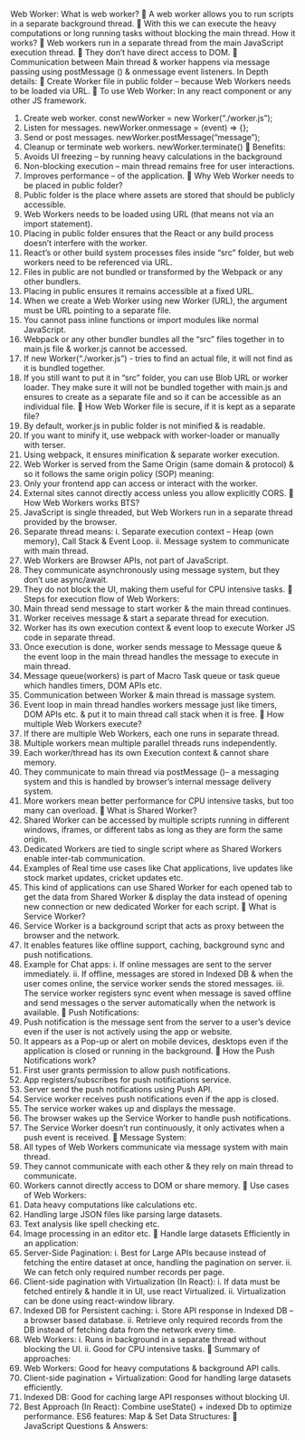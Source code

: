 Web Worker:
What is web worker?
	A web worker allows you to run scripts in a separate background thread.
	With this we can execute the heavy computations or long running tasks without blocking the main thread.
How it works?
	Web workers run in a separate thread from the main JavaScript execution thread.
	They don’t have direct access to DOM.
	Communication between Main thread & worker happens via message passing using postMessage () & onmessage event listeners.
In Depth details:
	Create Worker file in public folder – because Web Workers needs to be loaded via URL.
	To use Web Worker: In any react component or any other JS framework.
1.	Create web worker.
const newWorker = new Worker(“./worker.js”);
2.	Listen for messages.
newWorker.onmessage = (event) => {};
3.	Send or post messages.
newWorker.postMessage(“message”);
4.	Cleanup or terminate web workers.
newWorker.terminate()
	Benefits: 
1.	Avoids UI freezing – by running heavy calculations in the background
2.	Non-blocking execution – main thread remains free for user interactions.
3.	Improves performance – of the application.
	Why Web Worker needs to be placed in public folder?
1.	Public folder is the place where assets are stored that should be publicly accessible.
2.	Web Workers needs to be loaded using URL (that means not via an import statement). 
3.	Placing in public folder ensures that the React or any build process doesn’t interfere with the worker.
4.	React’s or other build system processes files inside “src” folder, but web workers need to be referenced via URL.
5.	Files in public are not bundled or transformed by the Webpack or any other bundlers.
6.	Placing in public ensures it remains accessible at a fixed URL.
7.	When we create a Web Worker using new Worker (URL), the argument must be URL pointing to a separate file.
8.	You cannot pass inline functions or import modules like normal JavaScript.
9.	Webpack or any other bundler bundles all the “src” files together in to main.js file & worker.js cannot be accessed.
10.	If new Worker(“./worker.js”) - tries to find an actual file, it will not find as it is bundled together.
11.	If you still want to put it in “src” folder, you can use Blob URL or worker loader. They make sure it will not be bundled together with main.js and ensures to create as a separate file and so it can be accessible as an individual file.
	How Web Worker file is secure, if it is kept as a separate file?
1.	By default, worker.js in public folder is not minified & is readable.
2.	If you want to minify it, use webpack with worker-loader or manually with terser.
3.	Using webpack, it ensures minification & separate worker execution.
4.	Web Worker is served from the Same Origin (same domain & protocol) & so it follows the same origin policy (SOP) meaning:
1.	Only your frontend app can access or interact with the worker.
2.	External sites cannot directly access unless you allow explicitly CORS.
	How Web Workers works BTS?
1.	JavaScript is single threaded, but Web Workers run in a separate thread provided by the browser.
2.	Separate thread means:
i.	Separate execution context – Heap (own memory), Call Stack & Event Loop.
ii.	Message system to communicate with main thread.
3.	Web Workers are Browser APIs, not part of JavaScript.
4.	They communicate asynchronously using message system, but they don’t use async/await.
5.	They do not block the UI, making them useful for CPU intensive tasks.
	Steps for execution flow of Web Workers:
1.	Main thread send message to start worker & the main thread continues.
2.	Worker receives message & start a separate thread for execution.
3.	Worker has its own execution context & event loop to execute Worker JS code in separate thread.
4.	Once execution is done, worker sends message to Message queue & the event loop in the main thread handles the message to execute in main thread.
5.	Message queue(workers) is part of Macro Task queue or task queue which handles timers, DOM APIs etc.
6.	Communication between Worker & main thread is massage system.
7.	Event loop in main thread handles workers message just like timers, DOM APIs etc. & put it to main thread call stack when it is free.
	How multiple Web Workers execute?
1.	If there are multiple Web Workers, each one runs in separate thread.
2.	Multiple workers mean multiple parallel threads runs independently.
3.	Each worker/thread has its own Execution context & cannot share memory.
4.	They communicate to main thread via postMessage ()– a messaging system and this is handled by browser’s internal message delivery system.
5.	More workers mean better performance for CPU intensive tasks, but too many can overload.
	What is Shared Worker?
1.	Shared Worker can be accessed by multiple scripts running in different windows, iframes, or different tabs as long as they are form the same origin.
2.	Dedicated Workers are tied to single script where as Shared Workers enable inter-tab communication.
3.	Examples of Real time use cases like Chat applications, live updates like stock market updates, cricket updates etc. 
4.	This kind of applications can use Shared Worker for each opened tab to get the data from Shared Worker & display the data instead of opening new connection or new dedicated Worker for each script.
	What is Service Worker?
1.	Service Worker is a background script that acts as proxy between the browser and the network.
2.	It enables features like offline support, caching, background sync and push notifications.
3.	Example for Chat apps: 
i.	If online messages are sent to the server immediately.
ii.	If offline, messages are stored in Indexed DB & when the user comes online, the service worker sends the stored messages.
iii.	The service worker registers sync event when message is saved offline and send messages o the server automatically when the network is available.
	Push Notifications:
1.	Push notification is the message sent from the server to a user’s device even if the user is not actively using the app or website.
2.	It appears as a Pop-up or alert on mobile devices, desktops even if the application is closed or running in the background.
	How the Push Notifications work?
1.	First user grants permission to allow push notifications.
2.	App registers/subscribes for push notifications service.	
3.	Server send the push notifications using Push API.
4.	Service worker receives push notifications even if the app is closed.
5.	The service worker wakes up and displays the message.
6.	The browser wakes up the Service Worker to handle push notifications.
7.	The Service Worker doesn’t run continuously, it only activates when a push event is received.
	Message System:
1.	All types of Web Workers communicate via message system with main thread.
2.	They cannot communicate with each other & they rely on main thread to communicate.
3.	Workers cannot directly access to DOM or share memory.
	Use cases of Web Workers:
1.	Data heavy computations like calculations etc.
2.	Handling large JSON files like parsing large datasets.
3.	Text analysis like spell checking etc.
4.	Image processing in an editor etc.
	Handle large datasets Efficiently in an application:
1.	Server-Side Pagination:
i.	Best for Large APIs because instead of fetching the entire dataset at once, handling the pagination on server.
ii.	We can fetch only required number records per page.
2.	Client-side pagination with Virtualization (In React):
i.	If data must be fetched entirely & handle it in UI, use react Virtualized.
ii.	Virtualization can be done using react-window library.
3.	Indexed DB for Persistent caching:
i.	Store API response in Indexed DB – a browser based database.
ii.	Retrieve only required records from the DB instead of fetching data from the network every time.
4.	Web Workers: 
i.	Runs in background in a separate thread without blocking the UI.
ii.	Good for CPU intensive tasks.
	Summary of approaches:
1.	Web Workers: Good for heavy computations & background API calls.
2.	Client-side pagination + Virtualization: Good for handling large datasets efficiently.
3.	Indexed DB: Good for caching large API responses without blocking UI.
4.	Best Approach (In React): Combine useState() + indexed Db 	to optimize performance.
ES6 features:
Map & Set Data Structures:
	
JavaScript Questions & Answers:

